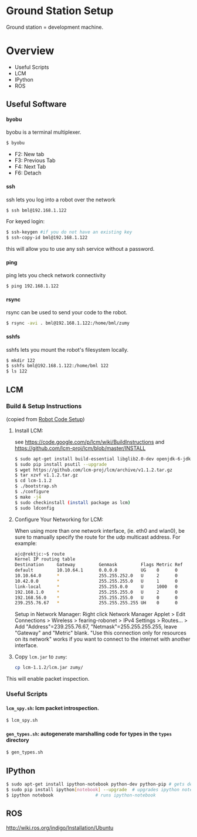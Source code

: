 Ground Station Setup
====================
Ground station = development machine.

# Overview
* Useful Scripts
* LCM
* IPython
* ROS

## Useful Software

#### byobu
byobu is a terminal multiplexer.
```sh
$ byobu
```
* F2: New tab
* F3: Previous Tab
* F4: Next Tab
* F6: Detach

#### ssh
ssh lets you log into a robot over the network
```sh
$ ssh bml@192.168.1.122
```

For keyed login:
```sh
$ ssh-keygen #if you do not have an existing key
$ ssh-copy-id bml@192.168.1.122
```
this will allow you to use any ssh service without a password. 

#### ping
ping lets you check network connectivity
```sh
$ ping 192.168.1.122
```

#### rsync
rsync can be used to send your code to the robot.
```sh
$ rsync -avi . bml@192.168.1.122:/home/bml/zumy
```

#### sshfs
sshfs lets you mount the robot's filesystem locally.
```sh
$ mkdir 122
$ sshfs bml@192.168.1.122:/home/bml 122
$ ls 122
```



## LCM

### Build & Setup Instructions
(copied from [Robot Code Setup](RobotCodeSetup.md))
1. Install LCM:

    see https://code.google.com/p/lcm/wiki/BuildInstructions and https://github.com/lcm-proj/lcm/blob/master/INSTALL
    ```sh
    $ sudo apt-get install build-essential libglib2.0-dev openjdk-6-jdk python-dev checkinstall autoconf autopoint libtool python-psutil
    $ sudo pip install psutil --upgrade
    $ wget https://github.com/lcm-proj/lcm/archive/v1.1.2.tar.gz
    $ tar xzvf v1.1.2.tar.gz
    $ cd lcm-1.1.2
    $ ./bootstrap.sh
    $ ./configure
    $ make -j4
    $ sudo checkinstall (install package as lcm)
    $ sudo ldconfig
    ```
2. Configure Your Networking for LCM:

    When using more than one network interface, (ie. eth0 and wlan0), be sure to manually specify the route for the udp multicast address.
    For example:
    ```sh
    ajc@rektjc:~$ route
    Kernel IP routing table
    Destination     Gateway         Genmask         Flags Metric Ref    Use Iface
    default         10.10.64.1      0.0.0.0         UG    0      0        0 wlan0
    10.10.64.0      *               255.255.252.0   U     2      0        0 wlan0
    10.42.0.0       *               255.255.255.0   U     1      0        0 eth0
    link-local      *               255.255.0.0     U     1000   0        0 eth0
    192.168.1.0     *               255.255.255.0   U     2      0        0 wlan2
    192.168.56.0    *               255.255.255.0   U     0      0        0 vboxnet0
    239.255.76.67   *               255.255.255.255 UH    0      0        0 wlan2
    ```
    Setup in Network Manager:
    Right click Network Manager Applet > Edit Connections > Wireless > fearing-robonet > IPv4 Settings > Routes... > Add "Address"=239.255.76.67, "Netmask"=255.255.255.255, leave "Gateway" and "Metric" blank.
"Use this connection only for resources on its network" works if you want to connect to the internet with another interface.

3. Copy `lcm.jar` to `zumy`:
    ```sh
    cp lcm-1.1.2/lcm.jar zumy/
    ```
  This will enable packet inspection.

### Useful Scripts

#### `lcm_spy.sh`: lcm packet introspection.
```sh
$ lcm_spy.sh
```

#### `gen_types.sh`: autogenerate marshalling code for types in the `types` directory
```sh
$ gen_types.sh
```

## IPython
```sh
$ sudo apt-get install ipython-notebook python-dev python-pip # gets dependencies for ipython notebook
$ sudo pip install ipython[notebook] --upgrade  # upgrades ipython notebook to latest version
$ ipython notebook                # runs ipython-notebook
```

## ROS
http://wiki.ros.org/indigo/Installation/Ubuntu
